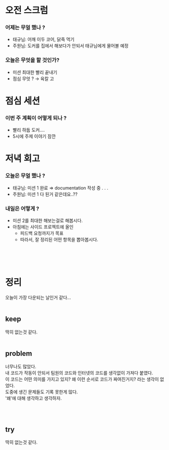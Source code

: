 # 오전 스크럼

### 어제는 무얼 했나 ?

- 태규님: 어깨 이두 코어, 닭죽 먹기
- 주원님: 도커를 집에서 해보다가 안되서 태규님에게 물어볼 예정

### 오늘은 무엇을 할 것인가?

- 미션 최대한 빨리 끝내기
- 점심 무엇 ? → 육칼 고

# 점심 세션

### 이번 주 계획이 어떻게 되나 ?

- 빨리 하둡 도커….
- 5시에 주제 이야기 잠깐

# 저녁 회고

### 오늘은 무얼 했나 ?

- 태규님: 미션 1 완료 ⇒ documentation 작성 중 . . .
- 주원님: 미션 1 다 된거 같은데요..??

### 내일은 어떻게 ?

- 미션 2를 최대한 해보는걸로 해봅시다.
- 아침에는 사이드 프로젝트에 올인
    - 피드백 요청까지가 목표
    - 따라서, 잘 정리된 어떤 항목을 뽑아봅시다.

<br>
<br>
<br>

# 정리
오늘이 가장 다운되는 날인거 같다...
<br>
<br>

## keep
딱히 없는것 같다.
<br>
<br>

## problem
너무나도 많았다.<br>
내 코드가 작동이 안되서 팀원의 코드와 인터넷의 코드를 생각없이 가져다 붙였다.<br>
이 코드는 어떤 의미를 가지고 있지? 왜 이런 순서로 코드가 짜여진거지? 라는 생각이 없었다.<br>
도중에 생긴 문제들도 기록 못한게 많다.<br>
'왜'에 대해 생각하고 생각하자.<br>

<br>
<br>

## try
딱히 없는것 같다.
<br>
<br>
